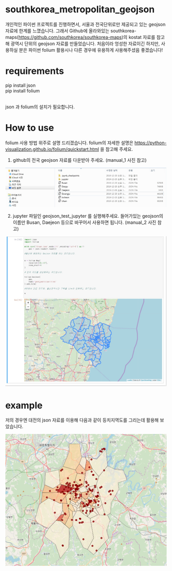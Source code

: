 # southkorea_metropolitan_geojson

개인적인 파이썬 프로젝트를 진행하면서, 서울과 전국단위로만 제공되고 있는 geojson 자료에 한계를 느꼈습니다.
그래서 Github에 올라와있는 southkorea-maps(https://github.com/southkorea/southkorea-maps)의 kostat 자료를 참고해 광역시 단위의
geojson 자료를 만들었습니다. 처음이라 엉성한 자료이긴 하지만, 사용하실 분은 파이썬 folium 활용시나 다른 경우에 유용하게 사용해주셨음 좋겠습니다!


# requirements

  pip install json<br>
  pip install folium<br>
  
 <br> json 과 folium의 설치가 필요합니다.
  
  
# How to use


folium 사용 방법 위주로 설명 드리겠습니다. folium의 자세한 설명은
https://python-visualization.github.io/folium/quickstart.html 을 참고해 주세요.


1. github의 전국 geojson 자료를 다운받아 주세요. (manual_1 사진 참고)


<img src="manual_1.jpg" width="600px">


2. jupyter 파일인 geojson_test_jupyter 를 실행해주세요. 
들어가있는 geojson의 이름만 Busan, Daejeon 등으로 바꾸어서 사용하면 됩니다. (manual_2 사진 참고)

<img src="manual_2.jpg" width="600px">

# example

저의 경우엔 대전의 json 자료를 이용해 다음과 같이 등치지역도를 그리는데 활용해 보았습니다.

<img src="example_1.jpg" width="700px">
